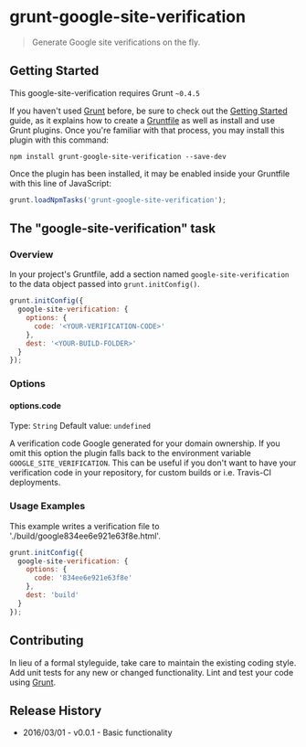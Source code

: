 # grunt-google-site-verification

> Generate Google site verifications on the fly.

## Getting Started
This google-site-verification requires Grunt `~0.4.5`

If you haven't used [Grunt](http://gruntjs.com/) before, be sure to check out
the [Getting Started](http://gruntjs.com/getting-started) guide, as it explains
how to create a [Gruntfile](http://gruntjs.com/sample-gruntfile) as well as
install and use Grunt plugins. Once you're familiar with that process, you may
install this plugin with this command:

```shell
npm install grunt-google-site-verification --save-dev
```

Once the plugin has been installed, it may be enabled inside your Gruntfile
with this line of JavaScript:

```js
grunt.loadNpmTasks('grunt-google-site-verification');
```

## The "google-site-verification" task

### Overview
In your project's Gruntfile, add a section named `google-site-verification` to
the data object passed into `grunt.initConfig()`.

```js
grunt.initConfig({
  google-site-verification: {
    options: {
      code: '<YOUR-VERIFICATION-CODE>'
    },
    dest: '<YOUR-BUILD-FOLDER>'
  }
});
```

### Options

#### options.code
Type: `String`
Default value: `undefined`

A verification code Google generated for your domain ownership. If you omit
this option the plugin falls back to the environment variable
`GOOGLE_SITE_VERIFICATION`.
This can be useful if you don't want to have your verification code in your
repository, for custom builds or i.e. Travis-CI deployments.

### Usage Examples
This example writes a verification file to './build/google834ee6e921e63f8e.html'.

```js
grunt.initConfig({
  google-site-verification: {
    options: {
      code: '834ee6e921e63f8e'
    },
    dest: 'build'
  }
});
```

## Contributing
In lieu of a formal styleguide, take care to maintain the existing coding style.
Add unit tests for any new or changed functionality. Lint and test your code
using [Grunt](http://gruntjs.com/).

## Release History
* 2016/03/01 - v0.0.1 - Basic functionality
